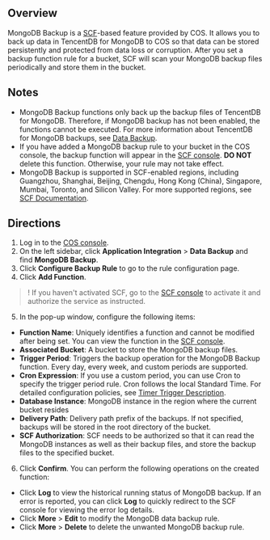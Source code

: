 ## Overview

MongoDB Backup is a [SCF](https://intl.cloud.tencent.com/document/product/583)-based feature provided by COS. It allows you to back up data in TencentDB for MongoDB to COS so that data can be stored persistently and protected from data loss or corruption. After you set a backup function rule for a bucket, SCF will scan your MongoDB backup files periodically and store them in the bucket.

## Notes

- MongoDB Backup functions only back up the backup files of TencentDB for MongoDB. Therefore, if MongoDB backup has not been enabled, the functions cannot be executed. For more information about TencentDB for MongoDB backups, see [Data Backup](https://intl.cloud.tencent.com/document/product/240/7108).
- If you have added a MongoDB backup rule to your bucket in the COS console, the backup function will appear in the [SCF console](https://console.cloud.tencent.com/scf/list?rid=1&ns=default). **DO NOT** delete this function. Otherwise, your rule may not take effect.
- MongoDB Backup is supported in SCF-enabled regions, including Guangzhou, Shanghai, Beijing, Chengdu, Hong Kong (China), Singapore, Mumbai, Toronto, and Silicon Valley. For more supported regions, see [SCF Documentation](https://intl.cloud.tencent.com/document/product/583).

## Directions

1. Log in to the [COS console](https://console.cloud.tencent.com/cos5).
2. On the left sidebar, click **Application Integration** > **Data Backup** and find **MongoDB Backup**.
3. Click **Configure Backup Rule** to go to the rule configuration page.
4. Click **Add Function**.
>! If you haven't activated SCF, go to the [SCF console](https://console.cloud.tencent.com/scf) to activate it and authorize the service as instructed.
>
5. In the pop-up window, configure the following items:

 - **Function Name**: Uniquely identifies a function and cannot be modified after being set. You can view the function in the [SCF console](https://console.cloud.tencent.com/scf/list?rid=1&ns=default).
 - **Associated Bucket**: A bucket to store the MongoDB backup files.
 - **Trigger Period**: Triggers the backup operation for the MongoDB Backup function. Every day, every week, and custom periods are supported.
 - **Cron Expression**: If you use a custom period, you can use Cron to specify the trigger period rule. Cron follows the local Standard Time. For detailed configuration policies, see [Timer Trigger Description](https://intl.cloud.tencent.com/document/product/583/9708).
 - **Database Instance**: MongoDB instance in the region where the current bucket resides
 - **Delivery Path**: Delivery path prefix of the backups. If not specified, backups will be stored in the root directory of the bucket.
 - **SCF Authorization**: SCF needs to be authorized so that it can read the MongoDB instances as well as their backup files, and store the backup files to the specified bucket.

6. Click **Confirm**.
You can perform the following operations on the created function:
 - Click **Log** to view the historical running status of MongoDB backup. If an error is reported, you can click **Log** to quickly redirect to the SCF console for viewing the error log details.
 - Click **More** > **Edit** to modify the MongoDB data backup rule.
 - Click **More** > **Delete** to delete the unwanted MongoDB backup rule.

